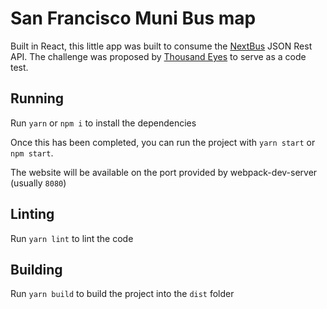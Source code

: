 # San Francisco Muni Bus map

Built in React, this little app was built to consume the [NextBus](www.nextbus.com/xmlFeedDocs/NextBusXMLFeed.pdf) JSON Rest API. The challenge was proposed by [Thousand Eyes](thousandeyes.com) to serve as a code test.

## Running
Run `yarn` or `npm i` to install the dependencies

Once this has been completed, you can run the project with `yarn start` or `npm start`.

The website will be available on the port provided by webpack-dev-server (usually `8080`)


## Linting
Run `yarn lint` to lint the code


## Building
Run `yarn build` to build the project into the `dist` folder

